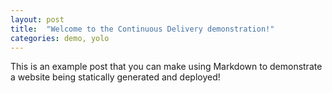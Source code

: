 ```yaml
---
layout: post
title:  "Welcome to the Continuous Delivery demonstration!"
categories: demo, yolo
---
```


This is an example post that you can make using Markdown to demonstrate a website being statically generated and deployed!
